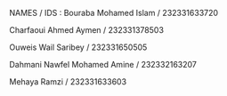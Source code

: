 NAMES / IDS :
Bouraba Mohamed Islam / 232331633720

Charfaoui Ahmed Aymen / 232331378503

Ouweis Wail Saribey / 232331650505

Dahmani Nawfel Mohamed Amine / 232332163207

Mehaya Ramzi / 232331633603
